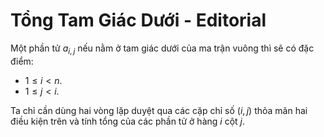 # Tổng Tam Giác Dưới - Editorial

Một phần tử $a_{i, j}$ nếu nằm ở tam giác dưới của ma trận vuông thì sẽ có đặc điểm:
- $1 \le i < n$.
- $1 \le j < i$.

Ta chỉ cần dùng hai vòng lặp duyệt qua các cặp chỉ số $(i, j)$ thỏa mãn hai điều kiện trên và tính tổng của các phần tử ở hàng $i$ cột $j$.